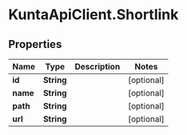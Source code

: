 # KuntaApiClient.Shortlink

## Properties
Name | Type | Description | Notes
------------ | ------------- | ------------- | -------------
**id** | **String** |  | [optional] 
**name** | **String** |  | [optional] 
**path** | **String** |  | [optional] 
**url** | **String** |  | [optional] 


